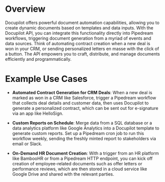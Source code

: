 # Overview

Docupilot offers powerful document automation capabilities, allowing you to create dynamic documents based on templates and data inputs. With the Docupilot API, you can integrate this functionality directly into Pipedream workflows, triggering document generation from a myriad of events and data sources. Think of automating contract creation when a new deal is won in your CRM, or sending personalized letters en masse with the click of a button. The API empowers you to craft, distribute, and manage documents efficiently and programmatically.

# Example Use Cases

- **Automated Contract Generation for CRM Deals**: When a new deal is marked as won in a CRM like Salesforce, trigger a Pipedream workflow that collects deal details and customer data, then uses Docupilot to generate a personalized contract, which can be sent out for e-signature via an app like HelloSign.

- **Custom Reports on Schedule**: Merge data from a SQL database or a data analytics platform like Google Analytics into a Docupilot template to generate custom reports. Set up a Pipedream cron job to run this workflow weekly, sending the freshly minted report to stakeholders via email or Slack.

- **On-Demand HR Document Creation**: With a trigger from an HR platform like BambooHR or from a Pipedream HTTP endpoint, you can kick off creation of employee-related documents such as offer letters or performance reviews, which are then stored in a cloud service like Google Drive and shared with the relevant parties.
